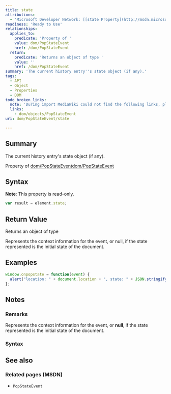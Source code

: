 ```yaml
---
title: state
attributions:
  - 'Microsoft Developer Network: [[state Property](http://msdn.microsoft.com/en-us/library/ie/hh772351(v=vs.85).aspx) Article]'
readiness: 'Ready to Use'
relationships:
  applies_to:
    predicate: 'Property of '
    value: dom/PopStateEvent
    href: /dom/PopStateEvent
  return:
    predicate: 'Returns an object of type '
    value: ''
    href: /dom/PopStateEvent
summary: 'The current history entry''s state object (if any).'
tags:
  - API
  - Object
  - Properties
  - DOM
todo_broken_links:
  note: 'During import MediaWiki could not find the following links, please fix and adjust this list.'
  links:
    - dom/objects/PopStateEvent
uri: dom/PopStateEvent/state

---
```

## <span>Summary</span>

The current history entry's state object (if any).

Property of [dom/PopStateEvent](/dom/PopStateEvent)[dom/PopStateEvent](/dom/PopStateEvent)

## <span>Syntax</span>

**Note**: This property is read-only.

``` js
var result = element.state;
```

## <span>Return Value</span>

Returns an object of type<span></span>

Represents the context information for the event, or null, if the state represented is the initial state of the document.

## <span>Examples</span>

``` js
window.onpopstate = function(event) {
  alert("location: " + document.location + ", state: " + JSON.stringify(event.state));
};
```

## <span>Notes</span>

### <span>Remarks</span>

Represents the context information for the event, or **null**, if the state represented is the initial state of the document.

### <span>Syntax</span>

## <span>See also</span>

### <span>Related pages (MSDN)</span>

-   `PopStateEvent`
